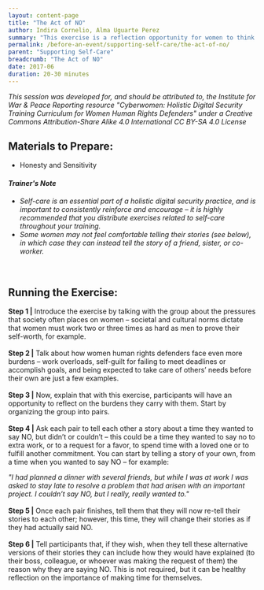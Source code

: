 ```yaml
---
layout: content-page
title: "The Act of NO"
author: Indira Cornelio, Alma Uguarte Perez
summary: "This exercise is a reflection opportunity for women to think about on the burdens placed on them - as women, human rights defenders, or activists – and how they can better justify for themselves the need for self-care."
permalink: /before-an-event/supporting-self-care/the-act-of-no/
parent: "Supporting Self-Care"
breadcrumb: "The Act of NO"
date: 2017-06
duration: 20-30 minutes
---
```

*This session was developed for, and should be attributed to, the Institute for War & Peace Reporting resource "Cyberwomen: Holistic Digital Security Training Curriculum for Women Human Rights Defenders" under a Creative Commons Attribution-Share Alike 4.0 International CC BY-SA 4.0 License*

## Materials to Prepare: 
- Honesty and Sensitivity

#### *Trainer's Note*
- *Self-care is an essential part of a holistic digital security practice, and is important to consistently reinforce and encourage – it is highly recommended that you distribute exercises related to self-care throughout your training.*
- *Some women may not feel comfortable telling their stories (see below), in which case they can instead tell the story of a friend, sister, or co-worker.*
<br><br>
 
## Running the Exercise:
**Step 1 |** Introduce the exercise by talking with the group about the pressures that society often places on women – societal and cultural norms dictate that women must work two or three times as hard as men to prove their self-worth, for example.
<br><br>
**Step 2 |** Talk about how women human rights defenders face even more burdens – work overloads, self-guilt for failing to meet deadlines or accomplish goals, and being expected to take care of others’ needs before their own are just a few examples.
<br><br>
**Step 3 |** Now, explain that with this exercise, participants will have an opportunity to reflect on the burdens they carry with them. Start by organizing the group into pairs.
<br><br>
**Step 4 |** Ask each pair to tell each other a story about a time they wanted to say NO, but didn’t or couldn’t – this could be a time they wanted to say no to extra work, or to a request for a favor, to spend time with a loved one or to fulfill another commitment. You can start by telling a story of your own, from a time when you wanted to say NO – for example:

*"I had planned a dinner with several friends, but while I was at work I was asked to stay late to resolve a problem that had arisen with an important project. I couldn’t say NO, but I really, really wanted to."*
<br><br>
**Step 5 |** Once each pair finishes, tell them that they will now re-tell their stories to each other; however, this time, they will change their stories as if they had actually said NO.
<br><br>
**Step 6 |** Tell participants that, if they wish, when they tell these alternative versions of their stories they can include how they would have explained (to their boss, colleague, or whoever was making the request of them) the reason why they are saying NO. This is not required, but it can be healthy reflection on the importance of making time for themselves.

